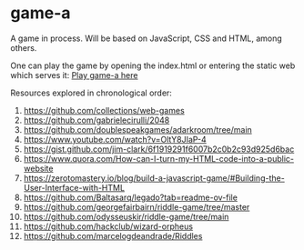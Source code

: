 # game-a
A game in process. Will be based on JavaScript, CSS and HTML, among others.

One can play the game by opening the index.html or entering the static web which serves it: [Play game-a here](url)

Resources explored in chronological order:
1. https://github.com/collections/web-games
2. https://github.com/gabrielecirulli/2048
3. https://github.com/doublespeakgames/adarkroom/tree/main
4. https://www.youtube.com/watch?v=OltY8JIaP-4
5. https://gist.github.com/jim-clark/6f1919291f6007b2c0b2c93d925d6bac
6. https://www.quora.com/How-can-I-turn-my-HTML-code-into-a-public-website
7. https://zerotomastery.io/blog/build-a-javascript-game/#Building-the-User-Interface-with-HTML
9. https://github.com/Baltasarq/legado?tab=readme-ov-file
10. https://github.com/georgefairbairn/riddle-game/tree/master
11. https://github.com/odysseuskir/riddle-game/tree/main
12. https://github.com/hackclub/wizard-orpheus
13. https://github.com/marcelogdeandrade/Riddles
